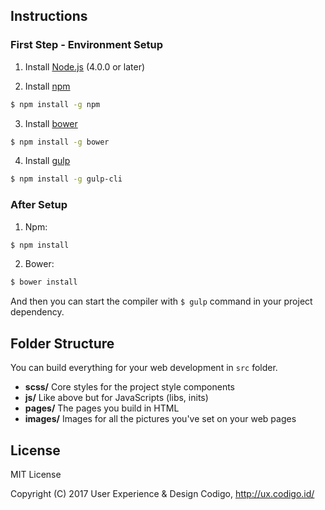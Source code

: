 

## Instructions

### First Step - Environment Setup

1. Install [Node.js](http://nodejs.org/) (4.0.0 or later)

2. Install [npm](https://www.npmjs.com/)
```sh
$ npm install -g npm
```
    
3. Install [bower](https://bower.io/)
```sh
$ npm install -g bower
```
    
4. Install [gulp](http://gulpjs.com/)
```sh
$ npm install -g gulp-cli
```

### After Setup

1. Npm:
```sh
$ npm install
```

2. Bower:
```sh
$ bower install
```

And then you can start the compiler with `$ gulp` command in your project dependency.


## Folder Structure

You can build everything for your web development in `src` folder.

- **scss/** Core styles for the project style components
- **js/** Like above but for JavaScripts (libs, inits)
- **pages/** The pages you build in HTML
- **images/** Images for all the pictures you've set on your web pages


## License

MIT License

Copyright (C) 2017 User Experience & Design Codigo, http://ux.codigo.id/
